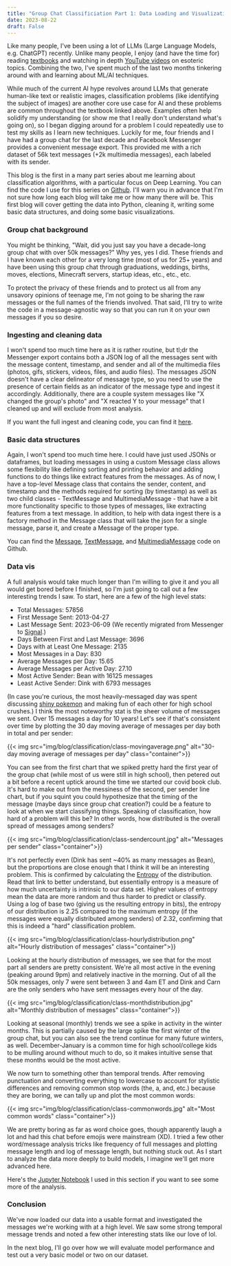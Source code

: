 ```yaml
---
title: "Group Chat Classificiation Part 1: Data Loading and Visualization"
date: 2023-08-22
draft: False
---
```

Like many people, I've been using a lot of LLMs (Large Language Models, e.g. ChatGPT) recently. Unlike many people, I enjoy (and have the time for) reading [textbooks](http://d2l.ai/index.html) and watching in depth [YouTube videos](https://www.youtube.com/playlist?list=PLAqhIrjkxbuWI23v9cThsA9GvCAUhRvKZ) on esoteric topics. Combining the two, I've spent much of the last two months tinkering around with and learning about ML/AI techniques. 

While much of the current AI hype revolves around LLMs that generate human-like text or realistic images, classification problems (like identifying the subject of images) are another core use case for AI and these problems are common throughout the textbook linked above. Examples often help solidify my understanding (or show me that I really don't understand what's going on), so I began digging around for a problem I could repeatedly use to test my skills as I learn new techniques. Luckily for me, four friends and I have had a group chat for the last decade and Facebook Messenger provides a convenient message export. This provided me with a rich dataset of 56k text messages (+2k multimedia messages), each labeled with its sender.

<!--more-->

This blog is the first in a many part series about me learning about classification algorithms, with a particular focus on Deep Learning. You can find the code I use for this series on [Github](https://github.com/BrysonL/groupchat-classification). I'll warn you in advance that I'm not sure how long each blog will take me or how many there will be. This first blog will cover getting the data into Python, cleaning it, writing some basic data structures, and doing some basic visualizations.

### Group chat background
You might be thinking, "Wait, did you just say you have a decade-long group chat with over 50k messages?" Why yes, yes I did. These friends and I have known each other for a very long time (most of us for 25+ years) and have been using this group chat through graduations, weddings, births, moves, elections, Minecraft servers, startup ideas, etc., etc., etc.

To protect the privacy of these friends and to protect us all from any unsavory opinions of teenage me, I'm not going to be sharing the raw messages or the full names of the friends involved. That said, I'll try to write the code in a message-agnostic way so that you can run it on your own messages if you so desire.

### Ingesting and cleaning data

I won't spend too much time here as it is rather routine, but tl;dr the Messenger export contains both a JSON log of all the messages sent with the message content, timestamp, and sender and all of the multimedia files (photos, gifs, stickers, videos, files, and audio files). The messages JSON doesn't have a clear delineator of message type, so you need to use the presence of certain fields as an indicator of the message type and ingest it accordingly. Additionally, there are a couple system messages like "X changed the group's photo" and "X reacted Y to your message" that I cleaned up and will exclude from most analysis.

If you want the full ingest and cleaning code, you can find it [here](https://github.com/BrysonL/groupchat-classification/blob/main/data_load.py).

### Basic data structures
Again, I won't spend too much time here. I could have just used JSONs or dataframes, but loading messages in using a custom Message class allows some flexibility like defining sorting and printing behavior and adding functions to do things like extract features from the messages. As of now, I have a top-level Message class that contains the sender, content, and timestamp and the methods required for sorting (by timestamp) as well as two child classes - TextMessage and MultimediaMessage - that have a bit more functionality specific to those types of messages, like extracting features from a text message. In addition, to help with data ingest there is a factory method in the Message class that will take the json for a single message, parse it, and create a Message of the proper type.

You can find the [Message](https://github.com/BrysonL/groupchat-classification/blob/main/message.py), [TextMessage](https://github.com/BrysonL/groupchat-classification/blob/main/text_message.py), and [MultimediaMessage](https://github.com/BrysonL/groupchat-classification/blob/main/multimedia_message.py) code on Github.

### Data vis
A full analysis would take much longer than I'm willing to give it and you all would get bored before I finished, so I'm just going to call out a few interesting trends I saw. To start, here are a few of the high level stats:

* Total Messages: 57856
* First Message Sent: 2013-04-27
* Last Message Sent: 2023-06-09  (We recently migrated from Messenger to [Signal](https://signal.org/).)
* Days Between First and Last Message: 3696
* Days with at Least One Message: 2135
* Most Messages in a Day: 830
* Average Messages per Day: 15.65
* Average Messages per Active Day: 27.10
* Most Active Sender: Bean with 16125 messages
* Least Active Sender: Dink with 6793 messages

(In case you're curious, the most heavily-messaged day was spent discussing [shiny pokemon](https://bulbapedia.bulbagarden.net/wiki/Shiny_Pok%C3%A9mon) and making fun of each other for high school crushes.) I think the most noteworthy stat is the sheer volume of messages we sent. Over 15 messages a day for 10 years! Let's see if that's consistent over time by plotting the 30 day moving average of messages per day both in total and per sender:

{{< img src="img/blog/classification/class-movingaverage.png" alt="30-day moving average of messages per day" class="container">}}

You can see from the first chart that we spiked pretty hard the first year of the group chat (while most of us were still in high school), then petered out a bit before a recent uptick around the time we started our covid book club. It's hard to make out from the messiness of the second, per sender line chart, but if you squint you could hypothesize that the timing of the message (maybe days since group chat creation?) could be a feature to look at when we start classifying things. Speaking of classification, how hard of a problem will this be? In other words, how distributed is the overall spread of messages among senders?

{{< img src="img/blog/classification/class-sendercount.jpg" alt="Messages per sender" class="container">}}

It's not perfectly even (Dink has sent ~40% as many messages as Bean), but the proportions are close enough that I think it will be an interesting problem. This is confirmed by calculating the [Entropy](https://en.wikipedia.org/wiki/Entropy_(information_theory)) of the distribution. Read that link to better understand, but essentially entropy is a measure of how much uncertainty is intrinsic to our data set. Higher values of entropy mean the data are more random and thus harder to predict or classify. Using a log of base two (giving us the resulting entropy in bits), the entropy of our distribution is 2.25 compared to the maximum entropy (if the messages were equally distributed among senders) of 2.32, confirming that this is indeed a "hard" classification problem.  

{{< img src="img/blog/classification/class-hourlydistribution.png" alt="Hourly distribution of messages" class="container">}}

Looking at the hourly distribution of messages, we see that for the most part all senders are pretty consistent. We're all most active in the evening (peaking around 9pm) and relatively inactive in the morning. Out of all the 50k messages, only 7 were sent between 3 and 4am ET and Dink and Carn are the only senders who have sent messages every hour of the day.

{{< img src="img/blog/classification/class-monthdistribution.jpg" alt="Monthly distribution of messages" class="container">}}

Looking at seasonal (monthly) trends we see a spike in activity in the winter months. This is partially caused by the large spike the first winter of the group chat, but you can also see the trend continue for many future winters, as well. December-January is a common time for high school/college kids to be mulling around without much to do, so it makes intuitive sense that these months would be the most active.

We now turn to something other than temporal trends. After removing punctuation and converting everything to lowercase to account for stylistic differences and removing common stop words (the, a, and, etc.) because they are boring, we can tally up and plot the most common words:

{{< img src="img/blog/classification/class-commonwords.jpg" alt="Most common words" class="container">}}

We are pretty boring as far as word choice goes, though apparently laugh a lot and had this chat before emojis were mainstream (XD). I tried a few other word/message analysis tricks like frequency of full messages and plotting message length and log of message length, but nothing stuck out. As I start to analyze the data more deeply to build models, I imagine we'll get more advanced here.

Here's the [Jupyter Notebook](https://github.com/BrysonL/groupchat-classification/blob/main/ChatVis.ipynb) I used in this section if you want to see some more of the analysis.

### Conclusion
We've now loaded our data into a usable format and investigated the messages we're working with at a high level. We saw some strong temporal message trends and noted a few other interesting stats like our love of lol.

In the next blog, I'll go over how we will evaluate model performance and test out a very basic model or two on our dataset.